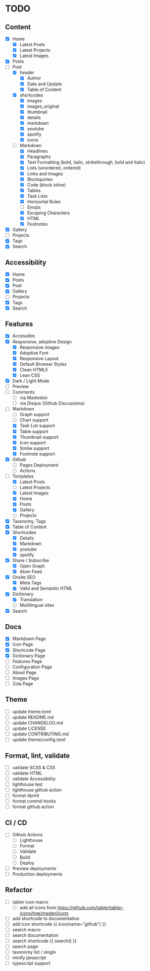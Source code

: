 # TODO

## Content

- [x] Home
  - [x] Latest Posts
  - [x] Latest Projects
  - [x] Latest Images
- [x] Posts
- [ ] Post
  - [x] header
    - [x] Author
    - [x] Date and Update
    - [x] Table of Content
  - [x] shortcodes
    - [x] images
    - [x] images_original
    - [x] thumbnail
    - [x] details
    - [x] markdown
    - [x] youtube
    - [x] spotify
    - [x] icons
  - [ ] Markdown
    - [x] Headlines
    - [x] Paragraphs
    - [x] Text Formatting (bold, italic, strikethrough, bold and italic)
    - [x] Lists (unordered, ordered)
    - [x] Links and Images
    - [x] Blockquotes
    - [x] Code (block inline)
    - [x] Tables
    - [x] Task Lists
    - [x] Horizontal Rules
    - [ ] Emojis
    - [x] Escaping Characters
    - [x] HTML
    - [x] Footnotes
- [x] Gallery
- [ ] Projects
- [x] Tags
- [x] Search

## Accessibility

- [x] Home
- [x] Posts
- [x] Post
- [x] Gallery
- [ ] Projects
- [x] Tags
- [x] Search

## Features

- [x] Accessible
- [x] Responsive, adoptive Design
  - [x] Responsive images
  - [x] Adoptive Font
  - [x] Responsive Layout
  - [x] Default Browser Styles
  - [x] Clean HTML5
  - [x] Lean CSS
- [X] Dark / Light Mode
- [ ] Preview
- [ ] Comments
  - [ ] via Mastodon
  - [ ] via Disqus (Github Discussions)
- [ ] Markdown
  - [ ] Graph support
  - [ ] Chart support
  - [x] Task List support
  - [x] Table support
  - [x] Thumbnail support
  - [x] Icon support
  - [x] Smilie support
  - [x] Footnote support
- [x] Github
  - [ ] Pages Deployment
  - [ ] Actions
- [ ] Templates
  - [x] Latest Posts
  - [ ] Latest Projects
  - [x] Latest Images
  - [x] Home
  - [x] Posts
  - [x] Gallery
  - [ ] Projects
- [x] Taxonomy, Tags
- [x] Table of Content
- [x] Shortcodes
  - [x] Details
  - [x] Markdown
  - [x] youtube
  - [x] spotify
- [x] Share / Subscribe
  - [x] Open Graph
  - [x] Atom Feed
- [X] Onsite SEO
  - [x] Meta Tags 
  - [x] Valid and Semantic HTML
- [x] Dictionary
  - [x] Translation
  - [ ] Multilingual sites
- [x] Search
  
## Docs

- [x] Markdown Page
- [x] Icon Page
- [x] Shortcode Page
- [x] Dictionary Page
- [ ] Features Page
- [ ] Configuration Page
- [ ] About Page
- [ ] Images Page
- [ ] Zola Page

## Theme

- [ ] update theme.toml
- [ ] update README.md
- [ ] update CHANGELOG.md
- [ ] update LICENSE
- [ ] update CONTRIBUTING.md
- [ ] update theme/config.toml

## Format, lint, validate

- [ ] validate SCSS & CSS
- [ ] validate HTML
- [ ] validate Accessibility
- [ ] lighthouse test
- [ ] lighthouse github action
- [ ] format dprint
- [ ] format commit hooks
- [ ] format github action

## CI / CD

- [ ] Github Actions
  - [ ] Lighthouse
  - [ ] Format
  - [ ] Validate
  - [ ] Build
  - [ ] Deploy
- [ ] Preview deployments
- [ ] Production deployments
  
## Refactor

- [ ] tabler icon macro
  - [ ] add all icons from <https://github.com/tabler/tabler-icons/tree/master/icons>
- [ ] add shortcode to documentation
- [ ] add icon shortcode {{ icon(name="github") }}
- [ ] search macro
- [ ] search documentation
- [ ] search shortcode {{ search() }}
- [ ] search page
- [ ] taxonomy list / single
- [ ] minify javascript
- [ ] typescript support
